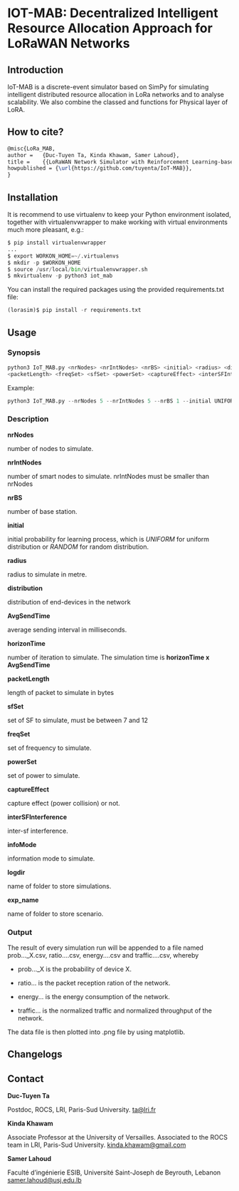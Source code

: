 # IOT-MAB: Decentralized Intelligent Resource Allocation Approach for LoRaWAN Networks

## Introduction
IoT-MAB is a discrete-event simulator based on SimPy for simulating intelligent distributed resource allocation in LoRa networks and to analyse scalability. We also combine the classed and functions for Physical layer of LoRA. 

## How to cite?
```latex
@misc{LoRa_MAB,
author =   {Duc-Tuyen Ta, Kinda Khawam, Samer Lahoud},
title =    {{LoRaWAN Network Simulator with Reinforcement Learning-based Algorithms}},
howpublished = {\url{https://github.com/tuyenta/IoT-MAB}},
}
```

## Installation
It is recommend to use virtualenv to keep your Python environment isolated, together with virtualenvwrapper to make working with virtual environments much more pleasant, e.g.:

```python
$ pip install virtualenvwrapper
...
$ export WORKON_HOME=~/.virtualenvs
$ mkdir -p $WORKON_HOME
$ source /usr/local/bin/virtualenvwrapper.sh
$ mkvirtualenv -p python3 iot_mab
```

You can install the required packages using the provided requirements.txt file:

```python
(lorasim)$ pip install -r requirements.txt
```

## Usage

### Synopsis

```python
python3 IoT_MAB.py <nrNodes> <nrIntNodes> <nrBS> <initial> <radius> <distribution> <AvgSendTime> <horizonTime>
<packetLength> <freqSet> <sfSet> <powerSet> <captureEffect> <interSFInterference> <infoMode> <logdir> <exp_name>
```

Example:

```python
python3 IoT_MAB.py --nrNodes 5 --nrIntNodes 5 --nrBS 1 --initial UNIFORM --radius 2000 --distribution '0.1 0.1 0.3 0.4 0.05 0.05' --AvgSendTime 360000 --horizonTime 10  --packetLength 50 --freqSet '867300' --sfSet '7 8'  --powerSet "14"  --captureEffect 1  --interSFInterference 1 --infoMode NO --logdir logs --exp_name exp1
```
### Description
**nrNodes**

number of nodes to simulate.

**nrIntNodes**

number of smart nodes to simulate. nrIntNodes must be smaller than nrNodes

**nrBS**

number of base station.

**initial**

initial probability for learning process, which is *UNIFORM* for uniform distribution or *RANDOM* for random distribution.

**radius**

radius to simulate in metre.

**distribution**

distribution of end-devices in the network

**AvgSendTime**

average sending interval in milliseconds.

**horizonTime**

number of iteration to simulate. The simulation time is **horizonTime x AvgSendTime**

**packetLength**

length of packet to simulate in bytes

**sfSet**

set of SF to simulate, must be between 7 and 12

**freqSet**

set of frequency to simulate.

**powerSet**

set of power to simulate.

**captureEffect**

capture effect (power collision) or not.

**interSFInterference**

inter-sf interference.

**infoMode**

information mode to simulate.

**logdir**

name of folder to store simulations.

**exp_name**

name of folder to store scenario.

### Output

The result of every simulation run will be appended to a file named prob..._X.csv, ratio....csv, energy....csv and traffic....csv, whereby

* prob..._X is the probability of device X.

* ratio... is the packet reception ration of the network.

* energy... is the energy consumption of the network.

* traffic... is the normalized traffic and normalized throughput of the network.

The data file is then plotted into .png file by using matplotlib.

## Changelogs

## Contact
**Duc-Tuyen Ta**

Postdoc, ROCS, LRI, Paris-Sud University.
ta@lri.fr

**Kinda Khawam**

Associate Professor at the University of Versailles.
Associated to the ROCS team in LRI, Paris-Sud University.
kinda.khawam@gmail.com

**Samer Lahoud**

Faculté d’ingénierie ESIB, Université Saint-Joseph de Beyrouth, Lebanon
samer.lahoud@usj.edu.lb
